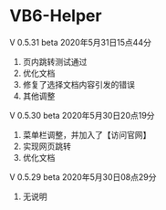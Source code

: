 # VB6-Helper

V 0.5.31 beta 2020年5月31日15点44分
1. 页内跳转测试通过
2. 优化文档
3. 修复了选择文档内容引发的错误
4. 其他调整

V 0.5.30 beta 2020年5月30日20点19分
1. 菜单栏调整，并加入了【访问官网】
2. 实现网页跳转
3. 优化文档

V 0.5.29 beta 2020年5月30日08点29分
1. 无说明
